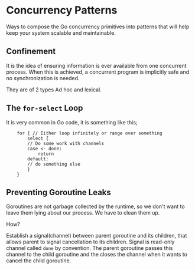# Concurrency Patterns

Ways to compose the Go concurrency primitives into patterns that will help keep your system scalable and maintainable.

## Confinement

It is the idea of ensuring information is ever available from one concurrent process. When this is achieved, a concurrent program is implicitly safe and no synchronization is needed.

They are of 2 types Ad hoc and lexical.

## The `for-select` Loop

It is very common in Go code, it is something like this;

        for { // Either loop infinitely or range over something
            select {
            // Do some work with channels
            case <- done:
                return
            default:
            // do something else
            }
        }

## Preventing Goroutine Leaks

Goroutines are not garbage collected by the runtime, so we don't want to leave them lying about our process. We have to clean them up.

How?

Establish a signal(channel) between parent goroutine and its children, that allows parent to signal cancellation to its children. Signal is read-only channel called `done` by convention. The parent goroutine passes this channel to the child goroutine and the closes the channel when it wants to cancel the child goroutine.
